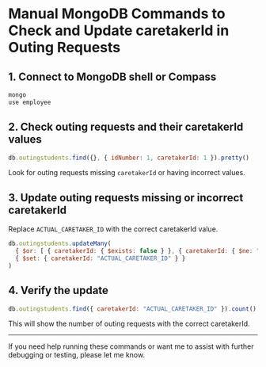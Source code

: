 # Manual MongoDB Commands to Check and Update caretakerId in Outing Requests

## 1. Connect to MongoDB shell or Compass

```bash
mongo
use employee
```

## 2. Check outing requests and their caretakerId values

```js
db.outingstudents.find({}, { idNumber: 1, caretakerId: 1 }).pretty()
```

Look for outing requests missing `caretakerId` or having incorrect values.

## 3. Update outing requests missing or incorrect caretakerId

Replace `ACTUAL_CARETAKER_ID` with the correct caretakerId value.

```js
db.outingstudents.updateMany(
  { $or: [ { caretakerId: { $exists: false } }, { caretakerId: { $ne: "ACTUAL_CARETAKER_ID" } } ] },
  { $set: { caretakerId: "ACTUAL_CARETAKER_ID" } }
)
```

## 4. Verify the update

```js
db.outingstudents.find({ caretakerId: "ACTUAL_CARETAKER_ID" }).count()
```

This will show the number of outing requests with the correct caretakerId.

---

If you need help running these commands or want me to assist with further debugging or testing, please let me know.
